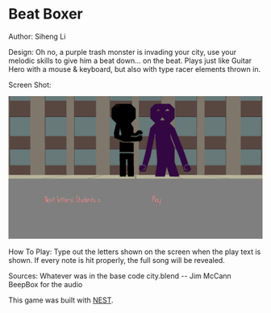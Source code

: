 # Beat Boxer

Author: Siheng Li

Design: Oh no, a purple trash monster is invading your city,
use your melodic skills to give him a beat down... on the beat.
Plays just like Guitar Hero with a mouse & keyboard, but also
with type racer elements thrown in.

Screen Shot:

![Screen Shot](screenshot.png)

How To Play:
Type out the letters shown on the screen when the play text is shown.
If every note is hit properly, the full song will be revealed.

Sources: 
Whatever was in the base code
city.blend -- Jim McCann
BeepBox for the audio

This game was built with [NEST](NEST.md).


